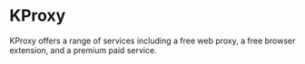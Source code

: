 # KProxy
KProxy offers a range of services including a free web proxy, a free browser extension, and a premium paid service.
